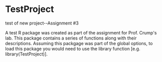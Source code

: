 # TestProject
test of new project--Assignment #3

A test R package was created as part of the assignment for Prof. Crump's lab. This package contains a series of functions along with their descriptions.
Assuming this packgage was part of the global options, to load this package you would need to use the library function [e.g. library(TestProject)].

